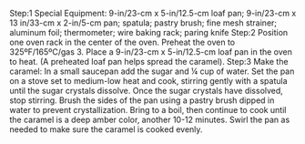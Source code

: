 Step:1
Special Equipment: 9-in/23-cm x 5-in/12.5-cm loaf pan; 9-in/23-cm x 13 in/33-cm x 2-in/5-cm pan; spatula; pastry brush; fine mesh strainer; aluminum foil; thermometer; wire baking rack; paring knife
Step:2
Position one oven rack in the center of the oven. Preheat the oven to 325ºF/165ºC/gas 3. Place a 9-in/23-cm x 5-in/12.5-cm loaf pan in the oven to heat. (A preheated loaf pan helps spread the caramel).
Step:3
Make the caramel: In a small saucepan add the sugar and ¼ cup of water. Set the pan on a stove set to medium-low heat and cook, stirring gently with a spatula until the sugar crystals dissolve. Once the sugar crystals have dissolved, stop stirring. Brush the sides of the pan using a pastry brush dipped in water to prevent crystallization. Bring to a boil, then continue to cook until the caramel is a deep amber color, another 10-12 minutes. Swirl the pan as needed to make sure the caramel is cooked evenly.

